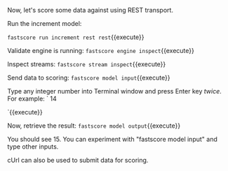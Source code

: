 Now, let's score some data against using REST transport.

Run the increment model:

`fastscore run increment rest rest`{{execute}}

Validate engine is running:
`fastscore engine inspect`{{execute}}

Inspect streams:
`fastscore stream inspect`{{execute}}

Send data to scoring:
`fastscore model input`{{execute}}

Type any integer number into Terminal window and press Enter key *twice*. For example:
`
14

`{{execute}}

Now, retrieve the result:
`fastscore model output`{{execute}}

You should see 15. You can experiment with "fastscore model input" and type other inputs.

cUrl can also be used to submit data for scoring.
